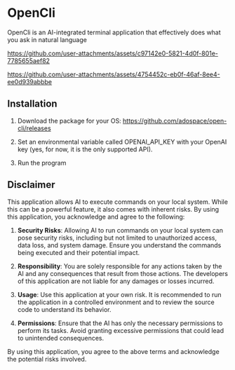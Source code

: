 # OpenCli
OpenCli is an AI-integrated terminal application that effectively does what you ask in natural language


https://github.com/user-attachments/assets/c97142e0-5821-4d0f-801e-7785655aef82



https://github.com/user-attachments/assets/4754452c-eb0f-46af-8ee4-ee0d939abbbe




## Installation

1) Download the package for your OS:
https://github.com/adospace/open-cli/releases

2) Set an environmental variable called OPENAI_API_KEY with your OpenAI key (yes, for now, it is the only supported API).

3) Run the program


## Disclaimer

This application allows AI to execute commands on your local system. While this can be a powerful feature, it also comes with inherent risks. By using this application, you acknowledge and agree to the following:

1. **Security Risks**: Allowing AI to run commands on your local system can pose security risks, including but not limited to unauthorized access, data loss, and system damage. Ensure you understand the commands being executed and their potential impact.

2. **Responsibility**: You are solely responsible for any actions taken by the AI and any consequences that result from those actions. The developers of this application are not liable for any damages or losses incurred.

3. **Usage**: Use this application at your own risk. It is recommended to run the application in a controlled environment and to review the source code to understand its behavior.

4. **Permissions**: Ensure that the AI has only the necessary permissions to perform its tasks. Avoid granting excessive permissions that could lead to unintended consequences.

By using this application, you agree to the above terms and acknowledge the potential risks involved.

